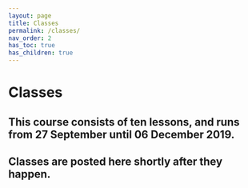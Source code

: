 ```yaml
---
layout: page
title: Classes
permalink: /classes/
nav_order: 2
has_toc: true
has_children: true
---
```


# Classes

## This course consists of ten lessons, and runs from 27 September until 06 December 2019. 



## Classes are posted here shortly after they happen.